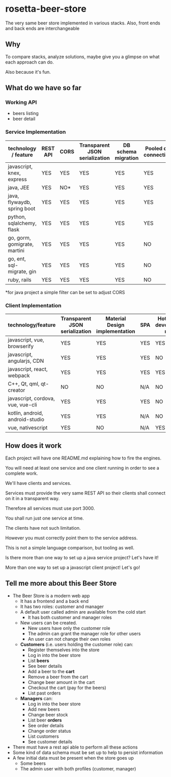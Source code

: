 # rosetta-beer-store

The very same beer store implemented in various stacks. Also, front ends and
back ends are interchangeable

## Why

To compare stacks, analyze solutions, maybe give you a glimpse on what each
approach can do.

Also because it's fun.

## What do we have so far

### Working API

- beers listing
- beer detail

### Service Implementation

| **technology / feature**     | REST API | CORS | Transparent JSON serialization | DB schema migration | Pooled db connection | Hot-reload development mode |
| ---------------------------  | -------- | ---- | ------------------------------ | ------------------- | -------------------- | --------------------------- |
| javascript, knex, express    | YES      | YES  | YES                            | YES                 | YES                  | YES                         |
| java, JEE                    | YES      | NO*  | YES                            | YES                 | YES                  | YES                         |
| java, flywaydb, spring boot  | YES      | YES  | YES                            | YES                 | YES                  | NO                          |
| python, sqlalchemy, flask    | YES      | YES  | YES                            | YES                 | YES                  | NO                          |
| go, gorm, gomigrate, martini | YES      | YES  | YES                            | YES                 | NO                   | NO                          |
| go, ent, sql-migrate, gin    | YES      | YES  | YES                            | YES                 | NO                   | NO                          |
| ruby, rails                  | YES      | YES  | YES                            | YES                 | NO                   | YES                         |

*for java project a simple filter can be set to adjust CORS

### Client Implementation

| **technology/feature**            | Transparent JSON serialization | Material Design implementation | SPA | Hot-reload development mode |
| --------------------------------- | ------------------------------ | ------------------------------ | --- | --------------------------- |
| javascript, vue, browserify       | YES                            | YES                            | YES | YES                         |
| javascript, angularjs, CDN        | YES                            | YES                            | YES | NO                          |
| javascript, react, webpack        | YES                            | YES                            | YES | YES                         |
| C++, Qt, qml, qt-creator          | NO                             | NO                             | N/A | NO                          |
| javascript, cordova, vue, vue-cli | YES                            | YES                            | YES | NO                          |
| kotlin, android, android-studio   | YES                            | YES                            | N/A | NO                          |
| vue, nativescript                 | YES                            | NO                             | N/A | YES                         |

## How does it work

Each project will have one README.md explaining how to fire the engines.

You will need at least one service and one client running in order to see a
complete work.

We'll have clients and services.

Services must provide the very same REST API so their clients shall connect on
it in a transparent way.

Therefore all services must use port 3000.

You shall run just one service at time.

The clients have not such limitation.

However you must correctly point them to the service address.

This is not a simple language comparison, but tooling as well.

Is there more than one way to set up a java service project? Let's have it!

More than one way to set up a javascript client project! Let's go!

## Tell me more about this Beer Store

- The Beer Store is a modern web app
  - It has a frontend and a back end
  - It has two roles: customer and manager
  - A default user called admin are available from the cold start
    - It has both customer and manager roles
  - New users can be created.
    - New users have only the customer role
    - The admin can grant the manager role for other users
    - An user can not change their own roles
  - **Customers** (i.e. users holding the customer role) can:
    - Register themselves into the store
    - Log in into the beer store
    - List **beers**
    - See beer details
    - Add a beer to the **cart**
    - Remove a beer from the cart
    - Change beer amount in the cart
    - Checkout the cart (pay for the beers)
    - List past orders
  - **Managers** can:
    - Log in into the beer store
    - Add new beers
    - Change beer stock
    - List beer **orders**
    - See order details
    - Change order status
    - List customers
    - See customer details
- There must have a rest api able to perform all these actions
- Some kind of data schema must be set up to help to persist information
- A few initial data must be present when the store goes up
  - Some beers
  - The admin user with both profiles (customer, manager)
